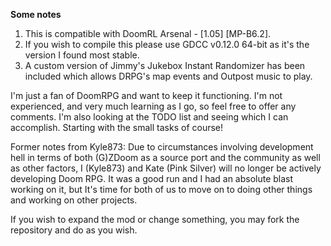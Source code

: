 **Some notes**

1. This is compatible with DoomRL Arsenal - [1.05] [MP-B6.2].
2. If you wish to compile this please use GDCC v0.12.0 64-bit as it's the version I found most stable.
3. A custom version of Jimmy's Jukebox Instant Randomizer has been included which allows DRPG's map events and Outpost music to play.

I'm just a fan of DoomRPG and want to keep it functioning. I'm not experienced, and very much learning as I go, so feel free to offer any comments. I'm also looking at the TODO list and seeing which I can accomplish. Starting with the small tasks of course!

Former notes from Kyle873:
Due to circumstances involving development hell in terms of both (G)ZDoom as a source port and the community as well as other factors, I (Kyle873) and Kate (Pink Silver) will no longer be actively developing Doom RPG. It was a good run and I had an absolute blast working on it, but It's time for both of us to move on to doing other things and working on other projects.

If you wish to expand the mod or change something, you may fork the repository and do as you wish.
